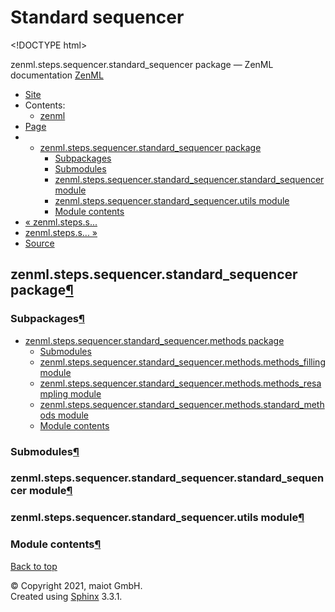 # Standard sequencer

&lt;!DOCTYPE html&gt;

zenml.steps.sequencer.standard\_sequencer package — ZenML documentation  [ZenML](https://github.com/maiot-io/zenml/tree/d1fcfa3a8f41754dc05d773d2c196cf9d9b74f35/docs/sphinx_docs/_build/html/index.html)

*  [Site](https://github.com/maiot-io/zenml/tree/d1fcfa3a8f41754dc05d773d2c196cf9d9b74f35/docs/sphinx_docs/_build/html/index.html)
  * Contents:
    * [zenml](https://github.com/maiot-io/zenml/tree/d1fcfa3a8f41754dc05d773d2c196cf9d9b74f35/docs/sphinx_docs/_build/html/modules.html)
*  [Page](./)
  * * [zenml.steps.sequencer.standard\_sequencer package](./)
      * [Subpackages](./#subpackages)
      * [Submodules](./#submodules)
      * [zenml.steps.sequencer.standard\_sequencer.standard\_sequencer module](./#zenml-steps-sequencer-standard-sequencer-standard-sequencer-module)
      * [zenml.steps.sequencer.standard\_sequencer.utils module](./#zenml-steps-sequencer-standard-sequencer-utils-module)
      * [Module contents](./#module-contents)
* [ « zenml.steps.s...](../)
* [ zenml.steps.s... »](zenml.steps.sequencer.standard_sequencer.methods.md)
*  [Source](https://github.com/maiot-io/zenml/tree/d1fcfa3a8f41754dc05d773d2c196cf9d9b74f35/docs/sphinx_docs/_build/html/_sources/zenml.steps.sequencer.standard_sequencer.rst.txt)

## zenml.steps.sequencer.standard\_sequencer package[¶](./#zenml-steps-sequencer-standard-sequencer-package)

### Subpackages[¶](./#subpackages)

* [zenml.steps.sequencer.standard\_sequencer.methods package](zenml.steps.sequencer.standard_sequencer.methods.md)
  * [Submodules](zenml.steps.sequencer.standard_sequencer.methods.md#submodules)
  * [zenml.steps.sequencer.standard\_sequencer.methods.methods\_filling module](zenml.steps.sequencer.standard_sequencer.methods.md#zenml-steps-sequencer-standard-sequencer-methods-methods-filling-module)
  * [zenml.steps.sequencer.standard\_sequencer.methods.methods\_resampling module](zenml.steps.sequencer.standard_sequencer.methods.md#zenml-steps-sequencer-standard-sequencer-methods-methods-resampling-module)
  * [zenml.steps.sequencer.standard\_sequencer.methods.standard\_methods module](zenml.steps.sequencer.standard_sequencer.methods.md#zenml-steps-sequencer-standard-sequencer-methods-standard-methods-module)
  * [Module contents](zenml.steps.sequencer.standard_sequencer.methods.md#module-contents)

### Submodules[¶](./#submodules)

### zenml.steps.sequencer.standard\_sequencer.standard\_sequencer module[¶](./#zenml-steps-sequencer-standard-sequencer-standard-sequencer-module)

### zenml.steps.sequencer.standard\_sequencer.utils module[¶](./#zenml-steps-sequencer-standard-sequencer-utils-module)

### Module contents[¶](./#module-contents)

 [Back to top](./)

 © Copyright 2021, maiot GmbH.  
 Created using [Sphinx](http://sphinx-doc.org/) 3.3.1.  


